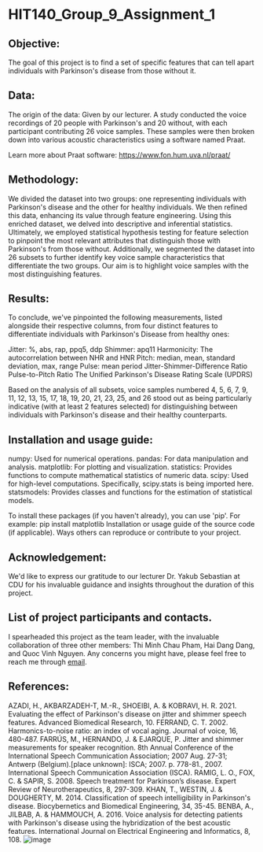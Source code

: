 # HIT140_Group_9_Assignment_1
## Objective:
The goal of this project is to find a set of specific features that can tell apart individuals with Parkinson's disease from those without it.

## Data:
The origin of the data: Given by our lecturer.
A study conducted the voice recordings of 20 people with Parkinson's and 20 without, with each participant contributing 26 voice samples. These samples were then broken down into various acoustic characteristics using a software named Praat.

Learn more about Praat software: https://www.fon.hum.uva.nl/praat/

## Methodology:
We divided the dataset into two groups: one representing individuals with Parkinson's disease and the other for healthy individuals. We then refined this data, enhancing its value through feature engineering. Using this enriched dataset, we delved into descriptive and inferential statistics. Ultimately, we employed statistical hypothesis testing for feature selection to pinpoint the most relevant attributes that distinguish those with Parkinson's from those without. Additionally, we segmented the dataset into 26 subsets to further identify key voice sample characteristics that differentiate the two groups. Our aim is to highlight voice samples with the most distinguishing features.

## Results:
To conclude, we've pinpointed the following measurements, listed alongside their respective columns, from four distinct features to differentiate individuals with Parkinson's Disease from healthy ones:

Jitter: %, abs, rap, ppq5, ddp
Shimmer: apq11
Harmonicity: The autocorrelation between NHR and HNR
Pitch: median, mean, standard deviation, max, range
Pulse: mean period
Jitter-Shimmer-Difference Ratio
Pulse-to-Pitch Ratio
The Unified Parkinson's Disease Rating Scale (UPDRS)

Based on the analysis of all subsets, voice samples numbered 4, 5, 6, 7, 9, 11, 12, 13, 15, 17, 18, 19, 20, 21, 23, 25, and 26 stood out as being particularly indicative (with at least 2 features selected) for distinguishing between individuals with Parkinson's disease and their healthy counterparts.

## Installation and usage guide:
numpy: Used for numerical operations.
pandas: For data manipulation and analysis.
matplotlib: For plotting and visualization.
statistics: Provides functions to compute mathematical statistics of numeric data.
scipy: Used for high-level computations. Specifically, scipy.stats is being imported here.
statsmodels: Provides classes and functions for the estimation of statistical models.

To install these packages (if you haven't already), you can use 'pip'.
For example: pip install matplotlib
Installation or usage guide of the source code (if applicable).
Ways others can reproduce or contribute to your project.

## Acknowledgement:
We'd like to express our gratitude to our lecturer Dr. Yakub Sebastian at CDU for his invaluable guidance and insights throughout the duration of this project.

## List of project participants and contacts.
I spearheaded this project as the team leader, with the invaluable collaboration of three other members: Thi Minh Chau Pham, Hai Dang Dang, and Quoc Vinh Nguyen.
Any concerns you might have, please feel free to reach me through [email](lecongdoo3@gmail.com).

## References:
AZADI, H., AKBARZADEH-T, M.-R., SHOEIBI, A. & KOBRAVI, H. R. 2021. Evaluating the effect of Parkinson's disease on jitter and shimmer speech features. Advanced Biomedical Research, 10.
FERRAND, C. T. 2002. Harmonics-to-noise ratio: an index of vocal aging. Journal of voice, 16, 480-487.
FARRÚS, M., HERNANDO, J. & EJARQUE, P. Jitter and shimmer measurements for speaker recognition.  8th Annual Conference of the International Speech Communication Association; 2007 Aug. 27-31; Antwerp (Belgium).[place unknown]: ISCA; 2007. p. 778-81., 2007. International Speech Communication Association (ISCA).
RAMIG, L. O., FOX, C. & SAPIR, S. 2008. Speech treatment for Parkinson’s disease. Expert Review of Neurotherapeutics, 8, 297-309.
KHAN, T., WESTIN, J. & DOUGHERTY, M. 2014. Classification of speech intelligibility in Parkinson's disease. Biocybernetics and Biomedical Engineering, 34, 35-45.
BENBA, A., JILBAB, A. & HAMMOUCH, A. 2016. Voice analysis for detecting patients with Parkinson's disease using the hybridization of the best acoustic features. International Journal on Electrical Engineering and Informatics, 8, 108.
![image](https://github.com/lecongdoo3/HIT140_Group_9_Assignment_1/assets/137456716/7b6b58ff-5390-498f-8c0c-025b35b3f925)
